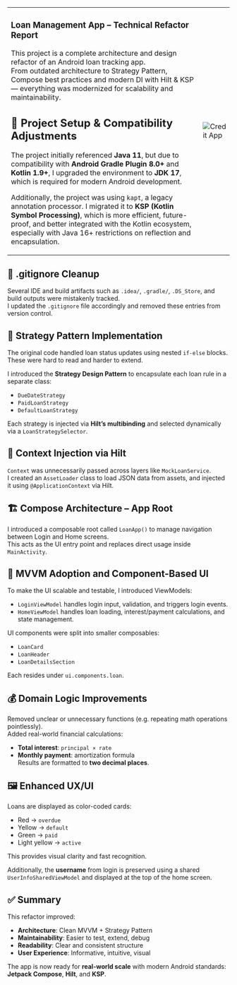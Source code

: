 <table>
<tr>
<td>

### Loan Management App – Technical Refactor Report

This project is a complete architecture and design refactor of an Android loan tracking app.  
From outdated architecture to Strategy Pattern, Compose best practices and modern DI with Hilt & KSP — everything was modernized for scalability and maintainability.


## 🚀 Project Setup & Compatibility Adjustments

The project initially referenced **Java 11**, but due to compatibility with **Android Gradle Plugin 8.0+** and **Kotlin 1.9+**, I upgraded the environment to **JDK 17**, which is required for modern Android development.

Additionally, the project was using `kapt`, a legacy annotation processor. I migrated it to **KSP (Kotlin Symbol Processing)**, which is more efficient, future-proof, and better integrated with the Kotlin ecosystem, especially with Java 16+ restrictions on reflection and encapsulation.

</td>
<td>
<img src="https://github.com/user-attachments/assets/73036786-7359-4dac-b670-94c5a6b56845" alt="Credit App" width="%61.8"/>
</td>
</tr>
</table>

## 🧹 .gitignore Cleanup

Several IDE and build artifacts such as `.idea/`, `.gradle/`, `.DS_Store`, and build outputs were mistakenly tracked.  
I updated the `.gitignore` file accordingly and removed these entries from version control.

## 🧠 Strategy Pattern Implementation

The original code handled loan status updates using nested `if-else` blocks. These were hard to read and harder to extend.

I introduced the **Strategy Design Pattern** to encapsulate each loan rule in a separate class:
- `DueDateStrategy`
- `PaidLoanStrategy`
- `DefaultLoanStrategy`

Each strategy is injected via **Hilt’s multibinding** and selected dynamically via a `LoanStrategySelector`.

## 🧩 Context Injection via Hilt

`Context` was unnecessarily passed across layers like `MockLoanService`.  
I created an `AssetLoader` class to load JSON data from assets, and injected it using `@ApplicationContext` via Hilt.

## 🏗️ Compose Architecture – App Root

I introduced a composable root called `LoanApp()` to manage navigation between Login and Home screens.  
This acts as the UI entry point and replaces direct usage inside `MainActivity`.

## 📐 MVVM Adoption and Component-Based UI

To make the UI scalable and testable, I introduced ViewModels:
- `LoginViewModel` handles login input, validation, and triggers login events.
- `HomeViewModel` handles loan loading, interest/payment calculations, and state management.

UI components were split into smaller composables:
- `LoanCard`
- `LoanHeader`
- `LoanDetailsSection`

Each resides under `ui.components.loan`.

## 💰 Domain Logic Improvements

Removed unclear or unnecessary functions (e.g. repeating math operations pointlessly).  
Added real-world financial calculations:
- **Total interest**: `principal × rate`
- **Monthly payment**: amortization formula  
Results are formatted to **two decimal places**.

## 🖼️ Enhanced UX/UI

Loans are displayed as color-coded cards:
- Red → `overdue`
- Yellow → `default`
- Green → `paid`
- Light yellow → `active`

This provides visual clarity and fast recognition.

Additionally, the **username** from login is preserved using a shared `UserInfoSharedViewModel` and displayed at the top of the home screen.

## ✅ Summary

This refactor improved:

- **Architecture**: Clean MVVM + Strategy Pattern
- **Maintainability**: Easier to test, extend, debug
- **Readability**: Clear and consistent structure
- **User Experience**: Informative, intuitive, visual

The app is now ready for **real-world scale** with modern Android standards:  
**Jetpack Compose**, **Hilt**, and **KSP**.
